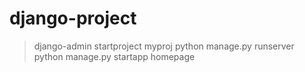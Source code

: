 # django-project

> django-admin startproject myproj
> python manage.py runserver
> python manage.py startapp homepage
